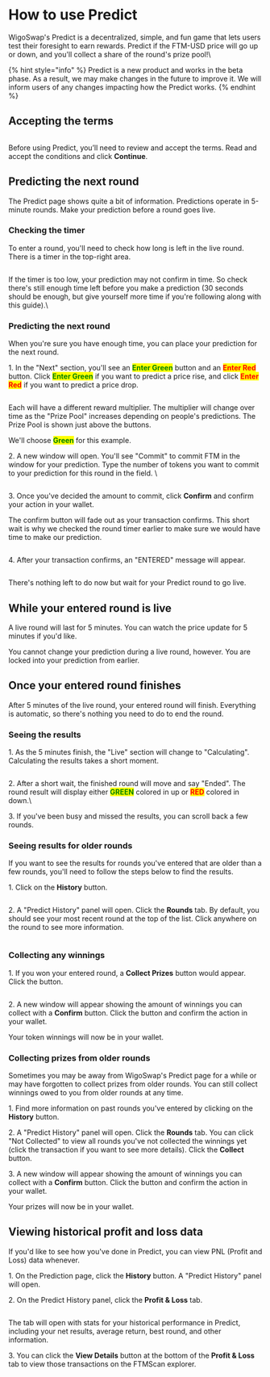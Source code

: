 # How to use Predict

WigoSwap's Predict is a decentralized, simple, and fun game that lets users test their foresight to earn rewards. Predict if the FTM-USD price will go up or down, and you'll collect a share of the round's prize pool!\


{% hint style="info" %}
Predict is a new product and works in the beta phase. As a result, we may make changes in the future to improve it. We will inform users of any changes impacting how the Predict works.
{% endhint %}

## Accepting the terms

<div align="center">

<figure><img src="../../../.gitbook/assets/Disc.jpg" alt=""><figcaption></figcaption></figure>

</div>

Before using Predict, you’ll need to review and accept the terms. Read and accept the conditions and click **Continue**.



## Predicting the next round

The Predict page shows quite a bit of information. Predictions operate in 5-minute rounds. Make your prediction before a round goes live.



### Checking the timer

To enter a round, you'll need to check how long is left in the live round. There is a timer in the top-right area.

<figure><img src="../../../.gitbook/assets/B41A7B77-C79E-486A-A17C-C8F38C4A5C52_1_201_a.jpeg" alt=""><figcaption></figcaption></figure>

If the timer is too low, your prediction may not confirm in time. So check there's still enough time left before you make a prediction (30 seconds should be enough, but give yourself more time if you're following along with this guide).\


### Predicting the next round

When you're sure you have enough time, you can place your prediction for the next round.

1\. In the "Next" section, you'll see an <mark style="color:green;">**Enter Green**</mark> button and an <mark style="color:red;">**Enter Red**</mark> button. Click <mark style="color:green;">**Enter Green**</mark> if you want to predict a price rise, and click <mark style="color:red;">**Enter Red**</mark> if you want to predict a price drop.

<figure><img src="../../../.gitbook/assets/RedGreen.jpg" alt=""><figcaption></figcaption></figure>

Each will have a different reward multiplier. The multiplier will change over time as the "Prize Pool" increases depending on people's predictions. The Prize Pool is shown just above the buttons.

We'll choose <mark style="color:green;">**Green**</mark> for this example.



2\. A new window will open. You'll see "Commit" to commit FTM in the window for your prediction. Type the number of tokens you want to commit to your prediction for this round in the field. \


<figure><img src="../../../.gitbook/assets/Commit.jpg" alt=""><figcaption></figcaption></figure>

3\. Once you've decided the amount to commit, click **Confirm** and confirm your action in your wallet.

The confirm button will fade out as your transaction confirms. This short wait is why we checked the round timer earlier to make sure we would have time to make our prediction.

<figure><img src="../../../.gitbook/assets/Confirm.jpg" alt=""><figcaption></figcaption></figure>

4\. After your transaction confirms, an "ENTERED" message will appear.

<figure><img src="../../../.gitbook/assets/Entered.jpg" alt=""><figcaption></figcaption></figure>

There's nothing left to do now but wait for your Predict round to go live.

## While your entered round is live

A live round will last for 5 minutes. You can watch the price update for 5 minutes if you'd like.&#x20;

You cannot change your prediction during a live round, however. You are locked into your prediction from earlier.

## Once your entered round finishes

After 5 minutes of the live round, your entered round will finish. Everything is automatic, so there's nothing you need to do to end the round.

### Seeing the results

1\. As the 5 minutes finish, the "Live" section will change to "Calculating". Calculating the results takes a short moment.

<figure><img src="../../../.gitbook/assets/Calculating (2).jpg" alt=""><figcaption></figcaption></figure>

2\. After a short wait, the finished round will move and say "Ended". The round result will display either <mark style="color:green;">**GREEN**</mark> colored in up or <mark style="color:red;">**RED**</mark> colored in down.\


3\. If you've been busy and missed the results, you can scroll back a few rounds.



### Seeing results for older rounds

If you want to see the results for rounds you've entered that are older than a few rounds, you'll need to follow the steps below to find the results.

1\. Click on the **History** button.

<figure><img src="../../../.gitbook/assets/History.jpg" alt=""><figcaption></figcaption></figure>

2\. A "Predict History" panel will open. Click the **Rounds** tab. By default, you should see your most recent round at the top of the list. Click anywhere on the round to see more information.

<figure><img src="../../../.gitbook/assets/Rounds.jpg" alt=""><figcaption></figcaption></figure>

### Collecting any winnings

1\. If you won your entered round, a **Collect Prizes** button would appear. Click the button.

<figure><img src="../../../.gitbook/assets/Collect.jpg" alt=""><figcaption></figcaption></figure>

2\. A new window will appear showing the amount of winnings you can collect with a **Confirm** button. Click the button and confirm the action in your wallet.

Your token winnings will now be in your wallet.

###

### Collecting prizes from older rounds

Sometimes you may be away from WigoSwap's Predict page for a while or may have forgotten to collect prizes from older rounds. You can still collect winnings owed to you from older rounds at any time.



1\. Find more information on past rounds you've entered by clicking on the **History** button.

2\. A "Predict History" panel will open. Click the **Rounds** tab. You can click "Not Collected" to view all rounds you've not collected the winnings yet (click the transaction if you want to see more details). Click the **Collect** button.

3\. A new window will appear showing the amount of winnings you can collect with a **Confirm** button. Click the button and confirm the action in your wallet.

Your prizes will now be in your wallet.

## Viewing historical profit and loss data

If you'd like to see how you've done in Predict, you can view PNL (Profit and Loss) data whenever.



1\. On the Prediction page, click the **History** button. A "Predict History" panel will open.

2\. On the Predict History panel, click the **Profit & Loss** tab.

<figure><img src="../../../.gitbook/assets/ProfitLoss.jpg" alt=""><figcaption></figcaption></figure>

The tab will open with stats for your historical performance in Predict, including your net results, average return, best round, and other information.

3\. You can click the **View Details** button at the bottom of the **Profit & Loss** tab to view those transactions on the FTMScan explorer.

